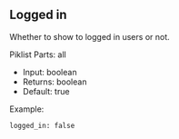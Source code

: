 ## Logged in

Whether to show to logged in users or not.

Piklist Parts: all

* Input:  boolean
* Returns:  boolean
* Default:  true

Example:
```
logged_in: false
```
